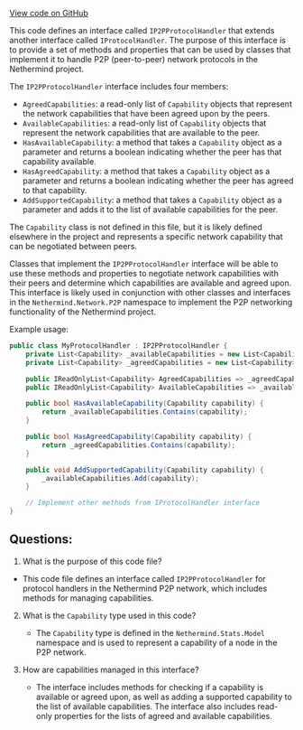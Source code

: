 [View code on GitHub](https://github.com/nethermindeth/nethermind/Nethermind.Network/P2P/ProtocolHandlers/IP2PProtocolHandler.cs)

This code defines an interface called `IP2PProtocolHandler` that extends another interface called `IProtocolHandler`. The purpose of this interface is to provide a set of methods and properties that can be used by classes that implement it to handle P2P (peer-to-peer) network protocols in the Nethermind project.

The `IP2PProtocolHandler` interface includes four members:
- `AgreedCapabilities`: a read-only list of `Capability` objects that represent the network capabilities that have been agreed upon by the peers.
- `AvailableCapabilities`: a read-only list of `Capability` objects that represent the network capabilities that are available to the peer.
- `HasAvailableCapability`: a method that takes a `Capability` object as a parameter and returns a boolean indicating whether the peer has that capability available.
- `HasAgreedCapability`: a method that takes a `Capability` object as a parameter and returns a boolean indicating whether the peer has agreed to that capability.
- `AddSupportedCapability`: a method that takes a `Capability` object as a parameter and adds it to the list of available capabilities for the peer.

The `Capability` class is not defined in this file, but it is likely defined elsewhere in the project and represents a specific network capability that can be negotiated between peers.

Classes that implement the `IP2PProtocolHandler` interface will be able to use these methods and properties to negotiate network capabilities with their peers and determine which capabilities are available and agreed upon. This interface is likely used in conjunction with other classes and interfaces in the `Nethermind.Network.P2P` namespace to implement the P2P networking functionality of the Nethermind project. 

Example usage:
```csharp
public class MyProtocolHandler : IP2PProtocolHandler {
    private List<Capability> _availableCapabilities = new List<Capability>();
    private List<Capability> _agreedCapabilities = new List<Capability>();

    public IReadOnlyList<Capability> AgreedCapabilities => _agreedCapabilities.AsReadOnly();
    public IReadOnlyList<Capability> AvailableCapabilities => _availableCapabilities.AsReadOnly();

    public bool HasAvailableCapability(Capability capability) {
        return _availableCapabilities.Contains(capability);
    }

    public bool HasAgreedCapability(Capability capability) {
        return _agreedCapabilities.Contains(capability);
    }

    public void AddSupportedCapability(Capability capability) {
        _availableCapabilities.Add(capability);
    }

    // Implement other methods from IProtocolHandler interface
}
```
## Questions: 
 1. What is the purpose of this code file?
   - This code file defines an interface called `IP2PProtocolHandler` for protocol handlers in the Nethermind P2P network, which includes methods for managing capabilities.

2. What is the `Capability` type used in this code?
   - The `Capability` type is defined in the `Nethermind.Stats.Model` namespace and is used to represent a capability of a node in the P2P network.

3. How are capabilities managed in this interface?
   - The interface includes methods for checking if a capability is available or agreed upon, as well as adding a supported capability to the list of available capabilities. The interface also includes read-only properties for the lists of agreed and available capabilities.